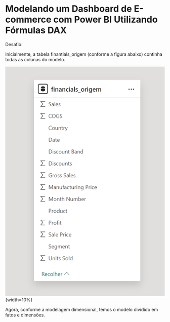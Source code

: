 # Modelando um Dashboard de E-commerce com Power BI Utilizando Fórmulas DAX

Desafio:

Inicialmente, a tabela finantials_origem (conforme a figura abaixo) continha todas as colunas do modelo.

![Imagem](files/tabela-finantials.png){width=10%}

Agora, conforme a modelagem dimensional, temos o modelo dividido em fatos e dimensões.

